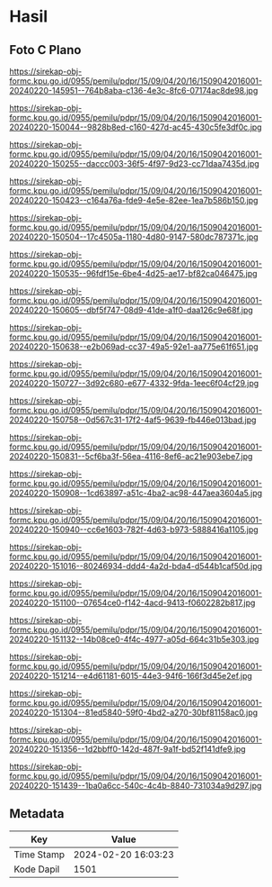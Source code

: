 # Hasil

## Foto C Plano

https://sirekap-obj-formc.kpu.go.id/0955/pemilu/pdpr/15/09/04/20/16/1509042016001-20240220-145951--764b8aba-c136-4e3c-8fc6-07174ac8de98.jpg

https://sirekap-obj-formc.kpu.go.id/0955/pemilu/pdpr/15/09/04/20/16/1509042016001-20240220-150044--9828b8ed-c160-427d-ac45-430c5fe3df0c.jpg

https://sirekap-obj-formc.kpu.go.id/0955/pemilu/pdpr/15/09/04/20/16/1509042016001-20240220-150255--daccc003-36f5-4f97-9d23-cc71daa7435d.jpg

https://sirekap-obj-formc.kpu.go.id/0955/pemilu/pdpr/15/09/04/20/16/1509042016001-20240220-150423--c164a76a-fde9-4e5e-82ee-1ea7b586b150.jpg

https://sirekap-obj-formc.kpu.go.id/0955/pemilu/pdpr/15/09/04/20/16/1509042016001-20240220-150504--17c4505a-1180-4d80-9147-580dc787371c.jpg

https://sirekap-obj-formc.kpu.go.id/0955/pemilu/pdpr/15/09/04/20/16/1509042016001-20240220-150535--96fdf15e-6be4-4d25-ae17-bf82ca046475.jpg

https://sirekap-obj-formc.kpu.go.id/0955/pemilu/pdpr/15/09/04/20/16/1509042016001-20240220-150605--dbf5f747-08d9-41de-a1f0-daa126c9e68f.jpg

https://sirekap-obj-formc.kpu.go.id/0955/pemilu/pdpr/15/09/04/20/16/1509042016001-20240220-150638--e2b069ad-cc37-49a5-92e1-aa775e61f651.jpg

https://sirekap-obj-formc.kpu.go.id/0955/pemilu/pdpr/15/09/04/20/16/1509042016001-20240220-150727--3d92c680-e677-4332-9fda-1eec6f04cf29.jpg

https://sirekap-obj-formc.kpu.go.id/0955/pemilu/pdpr/15/09/04/20/16/1509042016001-20240220-150758--0d567c31-17f2-4af5-9639-fb446e013bad.jpg

https://sirekap-obj-formc.kpu.go.id/0955/pemilu/pdpr/15/09/04/20/16/1509042016001-20240220-150831--5cf6ba3f-56ea-4116-8ef6-ac21e903ebe7.jpg

https://sirekap-obj-formc.kpu.go.id/0955/pemilu/pdpr/15/09/04/20/16/1509042016001-20240220-150908--1cd63897-a51c-4ba2-ac98-447aea3604a5.jpg

https://sirekap-obj-formc.kpu.go.id/0955/pemilu/pdpr/15/09/04/20/16/1509042016001-20240220-150940--cc6e1603-782f-4d63-b973-5888416a1105.jpg

https://sirekap-obj-formc.kpu.go.id/0955/pemilu/pdpr/15/09/04/20/16/1509042016001-20240220-151016--80246934-ddd4-4a2d-bda4-d544b1caf50d.jpg

https://sirekap-obj-formc.kpu.go.id/0955/pemilu/pdpr/15/09/04/20/16/1509042016001-20240220-151100--07654ce0-f142-4acd-9413-f0602282b817.jpg

https://sirekap-obj-formc.kpu.go.id/0955/pemilu/pdpr/15/09/04/20/16/1509042016001-20240220-151132--14b08ce0-4f4c-4977-a05d-664c31b5e303.jpg

https://sirekap-obj-formc.kpu.go.id/0955/pemilu/pdpr/15/09/04/20/16/1509042016001-20240220-151214--e4d61181-6015-44e3-94f6-166f3d45e2ef.jpg

https://sirekap-obj-formc.kpu.go.id/0955/pemilu/pdpr/15/09/04/20/16/1509042016001-20240220-151304--81ed5840-59f0-4bd2-a270-30bf81158ac0.jpg

https://sirekap-obj-formc.kpu.go.id/0955/pemilu/pdpr/15/09/04/20/16/1509042016001-20240220-151356--1d2bbff0-142d-487f-9a1f-bd52f141dfe9.jpg

https://sirekap-obj-formc.kpu.go.id/0955/pemilu/pdpr/15/09/04/20/16/1509042016001-20240220-151439--1ba0a6cc-540c-4c4b-8840-731034a9d297.jpg


## Metadata

| Key        | Value               |
| ---------- | ------------------- |
| Time Stamp | 2024-02-20 16:03:23 |
| Kode Dapil | 1501                |



